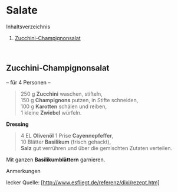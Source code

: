 Salate
======

Inhaltsverzeichnis

1. [Zucchini-Champignonsalat](#zucchini-champignonsalat)


&nbsp;


Zucchini-Champignonsalat
------------------------

– für 4 Personen –

> 250 g  **Zucchini** waschen, stifteln,  
> 150 g  **Champignons** putzen, in Stifte schneiden,  
> 100 g  **Karotten** schälen und reiben,  
> 1 kleine **Zwiebel** würfeln.  

**Dressing**

> 4 EL    **Olivenöl** 
> 1 Prise **Cayennepfeffer**,  
> 10 Blätter **Basilikum** (frisch gehackt),  
> **Salz** gut verrühren und über die gemischten Zutaten verteilen.
  
  Mit ganzen **Basilikumblättern** garnieren.

Anmerkungen

lecker
Quelle: [http://www.esfliegt.de/referenz/dixi/rezept.htm]
